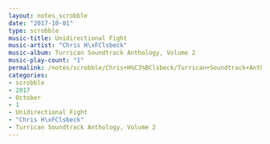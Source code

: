 ```yaml
---
layout: notes_scrobble
date: "2017-10-01"
type: scrobble
music-title: Unidirectional Fight
music-artist: "Chris H\xFClsbeck"
music-album: Turrican Soundtrack Anthology, Volume 2
music-play-count: "1"
permalink: /notes/scrobble/Chris+H%C3%BClsbeck/Turrican+Soundtrack+Anthology%2C+Volume+2/7b8d0903fa8f975db9f1a10ec02995e600fee3c5.html
categories:
- scrobble
- 2017
- October
- 1
- Unidirectional Fight
- "Chris H\xFClsbeck"
- Turrican Soundtrack Anthology, Volume 2
---
```

